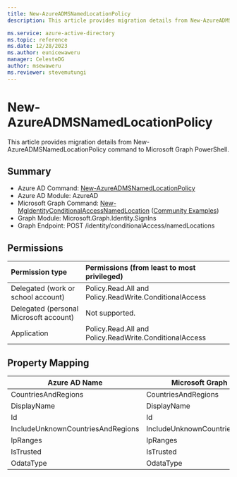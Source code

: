 ```yaml
---
title: New-AzureADMSNamedLocationPolicy
description: This article provides migration details from New-AzureADMSNamedLocationPolicy command to Microsoft Graph PowerShell.

ms.service: azure-active-directory
ms.topic: reference
ms.date: 12/28/2023
ms.author: eunicewaweru
manager: CelesteDG
author: msewaweru
ms.reviewer: stevemutungi
---
```


# New-AzureADMSNamedLocationPolicy

This article provides migration details from New-AzureADMSNamedLocationPolicy command to Microsoft Graph PowerShell.

## Summary

+ Azure AD Command: [New-AzureADMSNamedLocationPolicy](/powershell/module/azuread/new-azureadmsnamedlocationpolicy)
+ Azure AD Module: AzureAD
+ Microsoft Graph Command: [New-MgIdentityConditionalAccessNamedLocation](/powershell/module/microsoft.graph.identity.signins/new-mgidentityconditionalaccessnamedlocation) ([Community Examples](https://github.com/orgs/msgraph/discussions?discussions_q=New-MgIdentityConditionalAccessNamedLocation))
+ Graph Module: Microsoft.Graph.Identity.SignIns
+ Graph Endpoint: POST /identity/conditionalAccess/namedLocations

## Permissions

| Permission type                        | Permissions (from least to most privileged) |
|:---------------------------------------|:--------------------------------------------|
| Delegated (work or school account)     | Policy.Read.All and Policy.ReadWrite.ConditionalAccess |
| Delegated (personal Microsoft account) | Not supported. |
| Application                            | Policy.Read.All and Policy.ReadWrite.ConditionalAccess |

## Property Mapping

|Azure AD Name|Microsoft Graph Name|
|---|---|
|CountriesAndRegions|CountriesAndRegions|
|DisplayName|DisplayName|
|Id|Id|
|IncludeUnknownCountriesAndRegions|IncludeUnknownCountriesAndRegions|
|IpRanges|IpRanges|
|IsTrusted|IsTrusted|
|OdataType|OdataType|